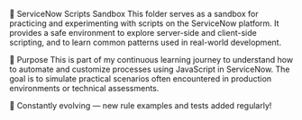 🧪 ServiceNow Scripts Sandbox
This folder serves as a sandbox for practicing and experimenting with scripts on the ServiceNow platform. It provides a safe environment to explore server-side and client-side scripting, and to learn common patterns used in real-world development.

🎯 Purpose
This is part of my continuous learning journey to understand how to automate and customize processes using JavaScript in ServiceNow. The goal is to simulate practical scenarios often encountered in production environments or technical assessments.

🚧 Constantly evolving — new rule examples and tests added regularly!